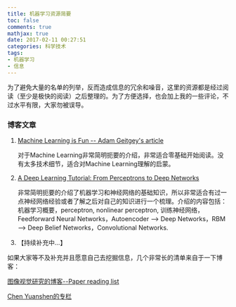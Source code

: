 ```yaml
---
title: 机器学习资源简要
toc: false
comments: true
mathjax: true
date: 2017-02-11 00:27:51
categories: 科学技术
tags:
- 机器学习
- 信息
---
```

为了避免大量的名单的列举，反而造成信息的冗余和噪音，这里的资源都是经过阅读（至少是极快的阅读）之后整理的。为了方便选择，也会加上我的一些评论，不过水平有限，大家勿被误导。

### 博客文章 ###

1. [Machine Learning is Fun -- Adam Geitgey's article](https://medium.com/@ageitgey/machine-learning-is-fun-80ea3ec3c471#.qbcbaymf6)

	对于Machine Learning非常简明扼要的介绍，非常适合零基础开始阅读。没有太多技术细节，适合对Machine Learning理解的启蒙。
	
2. [A Deep Learning Tutorial: From Perceptrons to Deep Networks](https://www.toptal.com/machine-learning/an-introduction-to-deep-learning-from-perceptrons-to-deep-networks)
	
	非常简明扼要的介绍了机器学习和神经网络的基础知识，所以非常适合有过一点神经网络经验或者了解之后对自己的知识进行一个梳理。介绍的内容包括：机器学习概要，perceptron, nonlinear perceptron, 训练神经网络，Feedforward Neural Networks，Autoencoder --> Deep Networks，RBM --> Deep Belief Networks，Convolutional Networks.
	
3. 【持续补充中...】

如果大家等不及补充并且愿意自己去挖掘信息，几个非常长的清单来自于一下博客：

[图像视觉研究的博客--Paper reading list](http://blog.sina.com.cn/s/blog_bda0d2f10101fpp4.html)

[Chen Yuanshen的专栏](http://blog.csdn.net/u013354805/article/details/52435318)
 